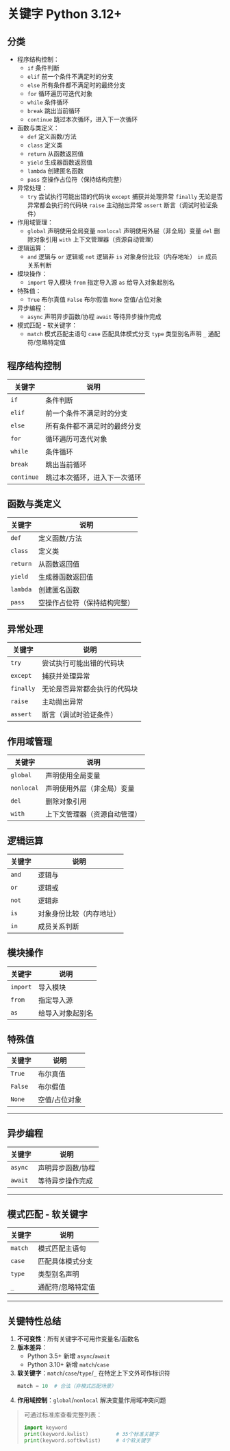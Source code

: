 # 关键字 Python 3.12+

## 分类

- 程序结构控制：
  - `if`  条件判断
  - `elif`  前一个条件不满足时的分支
  - `else`  所有条件都不满足时的最终分支
  - `for`  循环遍历可迭代对象
  - `while`  条件循环
  - `break`  跳出当前循环
  - `continue`  跳过本次循环，进入下一次循环
- 函数与类定义：
  - `def`  定义函数/方法
  - `class`  定义类
  - `return`  从函数返回值
  - `yield`  生成器函数返回值
  - `lambda`  创建匿名函数
  - `pass`  空操作占位符（保持结构完整）
- 异常处理：
  - `try`  尝试执行可能出错的代码块  `except`  捕获并处理异常  `finally`  无论是否异常都会执行的代码块  `raise`  主动抛出异常  `assert`  断言（调试时验证条件）
- 作用域管理：
  - `global`  声明使用全局变量  `nonlocal`  声明使用外层（非全局）变量  `del`  删除对象引用  `with`  上下文管理器（资源自动管理）
- 逻辑运算：
  - `and`  逻辑与  `or`  逻辑或  `not`  逻辑非  `is`  对象身份比较（内存地址）  `in`  成员关系判断
- 模块操作：
  - `import`  导入模块  `from`  指定导入源  `as`  给导入对象起别名
- 特殊值：
  - `True`  布尔真值  `False`  布尔假值  `None`  空值/占位对象
- 异步编程：
  - `async`  声明异步函数/协程  `await`  等待异步操作完成
- 模式匹配 - 软关键字：
  - `match`  模式匹配主语句  `case`  匹配具体模式分支  `type`  类型别名声明  `_`  通配符/忽略特定值



## 程序结构控制

| 关键字     | 说明                         |
| ---------- | ---------------------------- |
| `if`       | 条件判断                     |
| `elif`     | 前一个条件不满足时的分支     |
| `else`     | 所有条件都不满足时的最终分支 |
| `for`      | 循环遍历可迭代对象           |
| `while`    | 条件循环                     |
| `break`    | 跳出当前循环                 |
| `continue` | 跳过本次循环，进入下一次循环 |



## 函数与类定义
| 关键字   | 说明                         |
| -------- | ---------------------------- |
| `def`    | 定义函数/方法                |
| `class`  | 定义类                       |
| `return` | 从函数返回值                 |
| `yield`  | 生成器函数返回值             |
| `lambda` | 创建匿名函数                 |
| `pass`   | 空操作占位符（保持结构完整） |



## 异常处理
| 关键字    | 说明                         |
| --------- | ---------------------------- |
| `try`     | 尝试执行可能出错的代码块     |
| `except`  | 捕获并处理异常               |
| `finally` | 无论是否异常都会执行的代码块 |
| `raise`   | 主动抛出异常                 |
| `assert`  | 断言（调试时验证条件）       |



## 作用域管理
| 关键字     | 说明                         |
| ---------- | ---------------------------- |
| `global`   | 声明使用全局变量             |
| `nonlocal` | 声明使用外层（非全局）变量   |
| `del`      | 删除对象引用                 |
| `with`     | 上下文管理器（资源自动管理） |



## 逻辑运算
| 关键字 | 说明                     |
| ------ | ------------------------ |
| `and`  | 逻辑与                   |
| `or`   | 逻辑或                   |
| `not`  | 逻辑非                   |
| `is`   | 对象身份比较（内存地址） |
| `in`   | 成员关系判断             |



## 模块操作
| 关键字   | 说明             |
| -------- | ---------------- |
| `import` | 导入模块         |
| `from`   | 指定导入源       |
| `as`     | 给导入对象起别名 |



## 特殊值
| 关键字  | 说明          |
| ------- | ------------- |
| `True`  | 布尔真值      |
| `False` | 布尔假值      |
| `None`  | 空值/占位对象 |

---

## 异步编程
| 关键字  | 说明              |
| ------- | ----------------- |
| `async` | 声明异步函数/协程 |
| `await` | 等待异步操作完成  |

---

## 模式匹配 - 软关键字
| 关键字  | 说明              |
| ------- | ----------------- |
| `match` | 模式匹配主语句    |
| `case`  | 匹配具体模式分支  |
| `type`  | 类型别名声明      |
| `_`     | 通配符/忽略特定值 |

---



## 关键特性总结

1. **不可变性**：所有关键字不可用作变量名/函数名
2. **版本差异**：
   - Python 3.5+ 新增 `async`/`await`
   - Python 3.10+ 新增 `match`/`case`
3. **软关键字**：`match`/`case`/`type`/`_` 在特定上下文外可作标识符
   ```python
   match = 10  # 合法（非模式匹配场景）
   ```
4. **作用域控制**：`global`/`nonlocal` 解决变量作用域冲突问题

> 可通过标准库查看完整列表：
> ```python
> import keyword
> print(keyword.kwlist)         # 35个标准关键字
> print(keyword.softkwlist)     # 4个软关键字
> ```